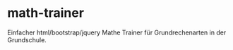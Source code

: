 # math-trainer
Einfacher html/bootstrap/jquery Mathe Trainer für Grundrechenarten in der Grundschule.
